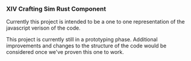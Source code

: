 ### XIV Crafting Sim Rust Component


Currently this project is intended to be a one to one representation of the javascript verison of the code.

This project is currently still in a prototyping phase. Additional improvements and changes to the structure of the code
would be considered once we've proven this one to work.